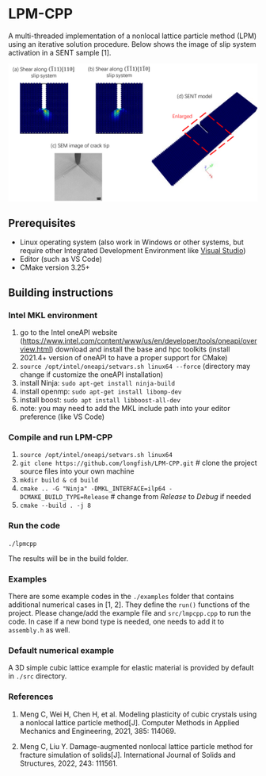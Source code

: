 # LPM-CPP
A multi-threaded implementation of a nonlocal lattice particle method (LPM) using an iterative solution procedure. Below shows the image of slip system activation in a SENT sample [1].

![Slip](slip_system.png)

## Prerequisites
- Linux operating system (also work in Windows or other systems, but require other Integrated Development Environment like [Visual Studio](https://visualstudio.microsoft.com/))
- Editor (such as VS Code)
- CMake version 3.25+

## Building instructions

### Intel MKL environment
1. go to the Intel oneAPI website (https://www.intel.com/content/www/us/en/developer/tools/oneapi/overview.html) download and install the base and hpc toolkits (install 2021.4+ version of oneAPI to have a proper support for CMake)
2. `source /opt/intel/oneapi/setvars.sh linux64 --force` (directory may change if customize the oneAPI installation)
3. install Ninja: `sudo apt-get install ninja-build`
4. install openmp: `sudo apt-get install libomp-dev`
5. install boost: `sudo apt install libboost-all-dev`
6. note: you may need to add the MKL include path into your editor preference (like VS Code)

### Compile and run LPM-CPP
1. `source /opt/intel/oneapi/setvars.sh linux64 `
2. `git clone https://github.com/longfish/LPM-CPP.git`  # clone the project source files into your own machine
3. `mkdir build & cd build`
4. `cmake .. -G "Ninja" -DMKL_INTERFACE=ilp64 -DCMAKE_BUILD_TYPE=Release` # change from *Release* to *Debug* if needed
5. `cmake --build . -j 8`

### Run the code
`./lpmcpp`

The results will be in the build folder.

### Examples
There are some example codes in the `./examples` folder that contains additional numerical cases in [1, 2]. They define the `run()` functions of the project. Please change/add the example file and `src/lmpcpp.cpp` to run the code. In case if a new bond type is needed, one needs to add it to `assembly.h` as well.

### Default numerical example
A 3D simple cubic lattice example for elastic material is provided by default in `./src` directory.

### References
1. Meng C, Wei H, Chen H, et al. Modeling plasticity of cubic crystals using a nonlocal lattice particle method[J]. Computer Methods in Applied Mechanics and Engineering, 2021, 385: 114069.

2. Meng C, Liu Y. Damage-augmented nonlocal lattice particle method for fracture simulation of solids[J]. International Journal of Solids and Structures, 2022, 243: 111561.
